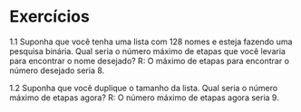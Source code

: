 # Exercícios

1.1 Suponha que você tenha uma lista com 128 nomes e esteja fazendo uma pesquisa binária. Qual seria o número máximo de etapas que você levaria para encontrar o nome desejado?
R: O máximo de etapas para encontrar o número desejado seria 8.

1.2 Suponha que você duplique o tamanho da lista. Qual seria o número máximo de etapas agora?
R: O número máximo de etapas agora seria 9.
